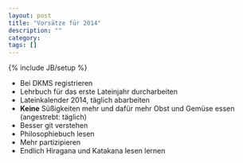```yaml
---
layout: post
title: "Vorsätze für 2014"
description: ""
category:
tags: []
---
```

{% include JB/setup %}

* Bei DKMS registrieren
* Lehrbuch für das erste Lateinjahr durcharbeiten
* Lateinkalender 2014, täglich abarbeiten
* **Keine** Süßigkeiten mehr und dafür mehr Obst und Gemüse essen (angestrebt: täglich)
* Besser git verstehen
* Philosophiebuch lesen
* Mehr partizipieren
* Endlich Hiragana und Katakana lesen lernen
